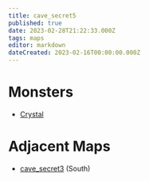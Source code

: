 ```yaml
---
title: cave_secret5
published: true
date: 2023-02-28T21:22:33.000Z
tags: maps
editor: markdown
dateCreated: 2023-02-16T00:00:00.000Z
---
```



# Monsters
 * [Crystal](/monsters/crystal)

# Adjacent Maps
 * [cave_secret3](/maps/cave_secret3) (South)
